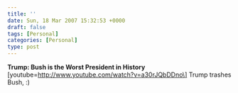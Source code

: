 ```yaml
---
title: ''
date: Sun, 18 Mar 2007 15:32:53 +0000
draft: false
tags: [Personal]
categories: [Personal]
type: post
---
```


**Trump: Bush is the Worst President in History** \[youtube=http://www.youtube.com/watch?v=a30rJQbDDno\]
Trump trashes Bush, :)
